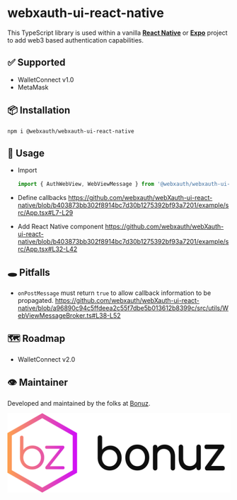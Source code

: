 # webxauth-ui-react-native

This TypeScript library is used within a vanilla [**React Native**](https://reactnative.dev/) or [**Expo**](https://expo.dev/) project to add web3 based authentication capabilities.

✅ Supported
---
- WalletConnect v1.0
- MetaMask

📦 Installation
---
```sh
npm i @webxauth/webxauth-ui-react-native
```

🚀 Usage
---
- Import
  ```js
  import { AuthWebView, WebViewMessage } from '@webxauth/webxauth-ui-react-native';
  ```

- Define callbacks
https://github.com/webxauth/webXauth-ui-react-native/blob/b403873bb302f8914bc7d30b1275392bf93a7201/example/src/App.tsx#L7-L29
- Add React Native component
https://github.com/webxauth/webXauth-ui-react-native/blob/b403873bb302f8914bc7d30b1275392bf93a7201/example/src/App.tsx#L32-L42

🕳️ Pitfalls
---
- `onPostMessage` must return `true` to allow callback information to be propagated.
  https://github.com/webxauth/webXauth-ui-react-native/blob/a96890c94c5ffdeea2c55f7dbe5b013612b8399c/src/utils/WebViewMessageBroker.ts#L38-L52

🗺️ Roadmap
---
- WalletConnect v2.0

👁️ Maintainer
---
Developed and maintained by the folks at [Bonuz](https://github.com/bonuz-market).

<picture>
  <source media="(prefers-color-scheme: dark)" srcset="https://raw.githubusercontent.com/bonuz-market/.github/main/profile/bonuz_light.svg" width="120">
  <source media="(prefers-color-scheme: light)" srcset="https://raw.githubusercontent.com/bonuz-market/.github/main/profile/bonuz_dark.svg" width="120">
  <img alt="webxauth logo" src="https://raw.githubusercontent.com/bonuz-market/.github/main/profile/bonuz_dark.svg">
</picture>
